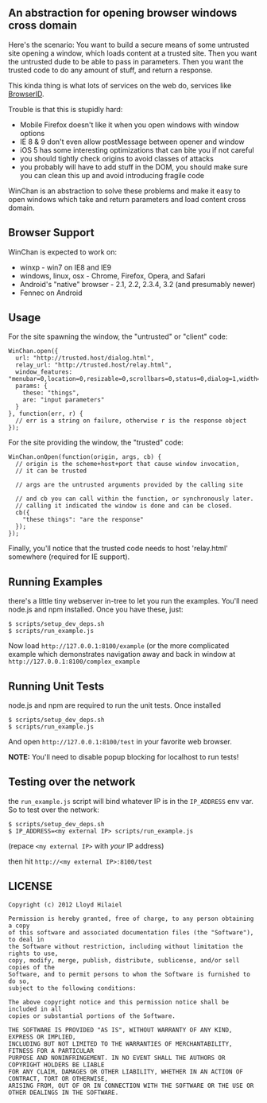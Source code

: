 ## An abstraction for opening browser windows cross domain

Here's the scenario:  You want to build a secure means of some untrusted site
opening a window, which loads content at a trusted site.  Then you want the 
untrusted dude to be able to pass in parameters.  Then you want the trusted
code to do any amount of stuff, and return a response.

This kinda thing is what lots of services on the web do, services
like [BrowserID][].

  [BrowserID]: https://browserid.org

Trouble is that this is stupidly hard:

  * Mobile Firefox doesn't like it when you open windows with window options
  * IE 8 & 9 don't even allow postMessage between opener and window
  * iOS 5 has some interesting optimizations that can bite you if not careful
  * you should tightly check origins to avoid classes of attacks
  * you probably will have to add stuff in the DOM, you should make sure you
    can clean this up and avoid introducing fragile code

WinChan is an abstraction to solve these problems and make it easy to open
windows which take and return parameters and load content cross domain.

## Browser Support

WinChan is expected to work on:

  * winxp - win7 on IE8 and IE9
  * windows, linux, osx - Chrome, Firefox, Opera, and Safari
  * Android's "native" browser - 2.1, 2.2, 2.3.4, 3.2 (and presumably newer)
  * Fennec on Android

## Usage

For the site spawning the window, the "untrusted" or "client" code:

    WinChan.open({
      url: "http://trusted.host/dialog.html",
      relay_url: "http://trusted.host/relay.html",
      window_features: "menubar=0,location=0,resizable=0,scrollbars=0,status=0,dialog=1,width=700,height=375",
      params: {
        these: "things",
        are: "input parameters"
      }
    }, function(err, r) {
      // err is a string on failure, otherwise r is the response object
    });

For the site providing the window, the "trusted" code:

    WinChan.onOpen(function(origin, args, cb) {
      // origin is the scheme+host+port that cause window invocation,
      // it can be trusted

      // args are the untrusted arguments provided by the calling site

      // and cb you can call within the function, or synchronously later.
      // calling it indicated the window is done and can be closed.
      cb({
        "these things": "are the response"
      });
    });

Finally, you'll notice that the trusted code needs to host 'relay.html' somewhere (required
for IE support).

## Running Examples

there's a little tiny webserver in-tree to let you run the examples.  You'll need node.js and
npm installed.  Once you have these, just:

    $ scripts/setup_dev_deps.sh
    $ scripts/run_example.js

Now load `http://127.0.0.1:8100/example` (or the more complicated example which demonstrates
navigation away and back in window at `http://127.0.0.1:8100/complex_example`

## Running Unit Tests

node.js and npm are required to run the unit tests. Once installed

    $ scripts/setup_dev_deps.sh
    $ scripts/run_example.js

And open `http://127.0.0.1:8100/test` in your favorite web browser.

**NOTE:** You'll need to disable popup blocking for localhost to run tests!

## Testing over the network

the `run_example.js` script will bind whatever IP is in the `IP_ADDRESS` env var.
So to test over the network:

    $ scripts/setup_dev_deps.sh
    $ IP_ADDRESS=<my external IP> scripts/run_example.js

(repace `<my external IP>` with *your* IP address)

then hit `http://<my external IP>:8100/test`

## LICENSE

    Copyright (c) 2012 Lloyd Hilaiel
    
    Permission is hereby granted, free of charge, to any person obtaining a copy 
    of this software and associated documentation files (the "Software"), to deal in 
    the Software without restriction, including without limitation the rights to use, 
    copy, modify, merge, publish, distribute, sublicense, and/or sell copies of the 
    Software, and to permit persons to whom the Software is furnished to do so, 
    subject to the following conditions:
    
    The above copyright notice and this permission notice shall be included in all 
    copies or substantial portions of the Software.
    
    THE SOFTWARE IS PROVIDED "AS IS", WITHOUT WARRANTY OF ANY KIND, EXPRESS OR IMPLIED, 
    INCLUDING BUT NOT LIMITED TO THE WARRANTIES OF MERCHANTABILITY, FITNESS FOR A PARTICULAR 
    PURPOSE AND NONINFRINGEMENT. IN NO EVENT SHALL THE AUTHORS OR COPYRIGHT HOLDERS BE LIABLE
    FOR ANY CLAIM, DAMAGES OR OTHER LIABILITY, WHETHER IN AN ACTION OF CONTRACT, TORT OR OTHERWISE,
    ARISING FROM, OUT OF OR IN CONNECTION WITH THE SOFTWARE OR THE USE OR OTHER DEALINGS IN THE SOFTWARE.
